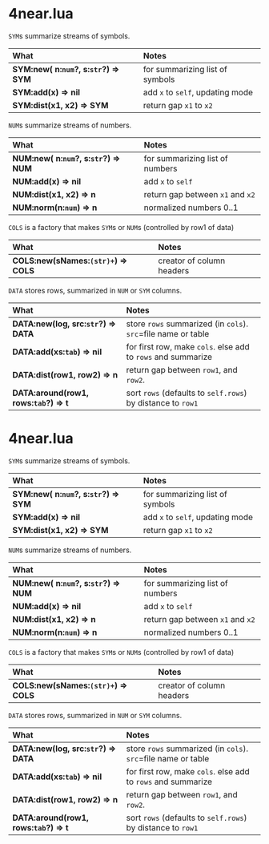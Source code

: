 ```css
```

#	4near.lua	

`SYM`s summarize streams of symbols.	

| What | Notes |
|:---|:---|
| <b>SYM:new(  n:`num`?, s:`str`?) &rArr;  SYM</b> |  for summarizing list of symbols |
| <b>SYM:add(x) &rArr;  nil</b> |  add `x` to `self`, updating mode |
| <b>SYM:dist(x1, x2) &rArr;  SYM</b> |  return gap `x1` to `x2` |


`NUM`s summarize streams of numbers.	

| What | Notes |
|:---|:---|
| <b>NUM:new(  n:`num`?, s:`str`?) &rArr;  NUM</b> |   for summarizing list of numbers |
| <b>NUM:add(x) &rArr;  nil</b> |  add `x` to `self` |
| <b>NUM:dist(x1, x2) &rArr;  n</b> |  return gap between `x1` and `x2` |
| <b>NUM:norm(n:`num`) &rArr;  n</b> |  normalized numbers 0..1  |


`COLS` is a factory that makes `SYM`s or `NUM`s (controlled by row1 of data)	

| What | Notes |
|:---|:---|
| <b>COLS:new(sNames:`(str)+`) &rArr;  COLS</b> |  creator of column headers |


`DATA` stores rows, summarized in `NUM` or `SYM` columns.	

| What | Notes |
|:---|:---|
| <b>DATA:new(log,   src:`str`?) &rArr;  DATA</b> |  store `rows` summarized (in `cols`). `src`=file name or table |
| <b>DATA:add(xs:`tab`) &rArr;  nil</b> |  for first row, make `cols`. else add to `rows` and summarize |
| <b>DATA:dist(row1, row2) &rArr;  n</b> |  return gap between `row1`, and `row2`. |
| <b>DATA:around(row1,   rows:`tab`?) &rArr;  t</b> |  sort `rows` (defaults to `self.rows`) by distance to `row1` |



#	4near.lua	

`SYM`s summarize streams of symbols.	

| What | Notes |
|:---|:---|
| <b>SYM:new(  n:`num`?, s:`str`?) &rArr;  SYM</b> |  for summarizing list of symbols |
| <b>SYM:add(x) &rArr;  nil</b> |  add `x` to `self`, updating mode |
| <b>SYM:dist(x1, x2) &rArr;  SYM</b> |  return gap `x1` to `x2` |


`NUM`s summarize streams of numbers.	

| What | Notes |
|:---|:---|
| <b>NUM:new(  n:`num`?, s:`str`?) &rArr;  NUM</b> |   for summarizing list of numbers |
| <b>NUM:add(x) &rArr;  nil</b> |  add `x` to `self` |
| <b>NUM:dist(x1, x2) &rArr;  n</b> |  return gap between `x1` and `x2` |
| <b>NUM:norm(n:`num`) &rArr;  n</b> |  normalized numbers 0..1  |


`COLS` is a factory that makes `SYM`s or `NUM`s (controlled by row1 of data)	

| What | Notes |
|:---|:---|
| <b>COLS:new(sNames:`(str)+`) &rArr;  COLS</b> |  creator of column headers |


`DATA` stores rows, summarized in `NUM` or `SYM` columns.	

| What | Notes |
|:---|:---|
| <b>DATA:new(log,   src:`str`?) &rArr;  DATA</b> |  store `rows` summarized (in `cols`). `src`=file name or table |
| <b>DATA:add(xs:`tab`) &rArr;  nil</b> |  for first row, make `cols`. else add to `rows` and summarize |
| <b>DATA:dist(row1, row2) &rArr;  n</b> |  return gap between `row1`, and `row2`. |
| <b>DATA:around(row1,   rows:`tab`?) &rArr;  t</b> |  sort `rows` (defaults to `self.rows`) by distance to `row1` |


